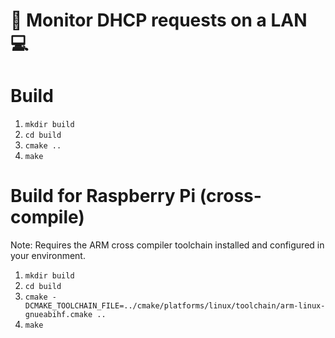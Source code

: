 # 👀 Monitor DHCP requests on a LAN 💻

# Build

1. `mkdir build`
2. `cd build`
3. `cmake ..`
4. `make`

# Build for Raspberry Pi (cross-compile)
Note: Requires the ARM cross compiler toolchain installed and configured in your environment.

1. `mkdir build`
2. `cd build`
3. `cmake -DCMAKE_TOOLCHAIN_FILE=../cmake/platforms/linux/toolchain/arm-linux-gnueabihf.cmake ..`
4. `make`